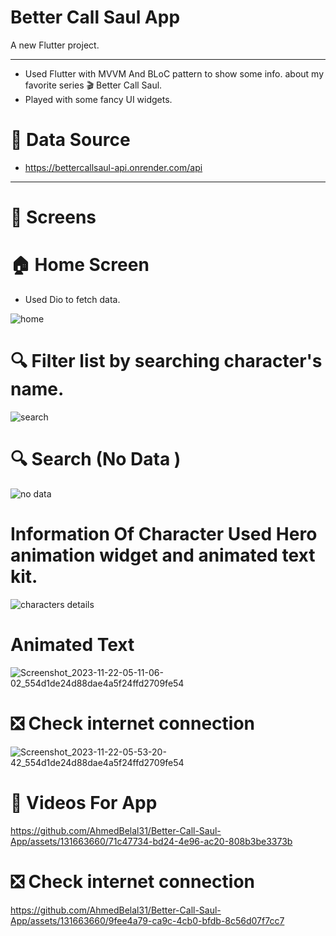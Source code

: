 # Better Call Saul App

A new Flutter project.

<hr>


* Used Flutter with MVVM And BLoC pattern to show some info. about my favorite series 🎬 Better Call Saul.
* Played with some fancy UI widgets.



# 📌 Data Source 

* https://bettercallsaul-api.onrender.com/api
<hr>

 # 📱 Screens 


# 🏠 Home Screen 

* Used Dio to fetch data.

![home](https://github.com/AhmedBelal31/Better-Call-Saul-App/assets/131663660/38fc14f1-088f-4893-b997-30fb6dd8da00)


# 🔍 Filter list by searching character's name.


![search](https://github.com/AhmedBelal31/Better-Call-Saul-App/assets/131663660/acbec50f-0e94-45d5-bc9b-0d8c7614dab5)

# 🔍 Search (No Data )


![no data](https://github.com/AhmedBelal31/Better-Call-Saul-App/assets/131663660/7c2a6992-dc7a-4f26-b50c-2798edad1679)

# Information Of Character Used Hero animation widget and animated text kit.

 
![characters details](https://github.com/AhmedBelal31/Better-Call-Saul-App/assets/131663660/95688bf3-7dc4-4006-b3ac-905d7c29c289)


# Animated Text  
![Screenshot_2023-11-22-05-11-06-02_554d1de24d88dae4a5f24ffd2709fe54](https://github.com/AhmedBelal31/Better-Call-Saul-App/assets/131663660/a9b257d3-f8f4-474b-94f7-5f817c7b2ee2)


# ❎ Check internet connection


![Screenshot_2023-11-22-05-53-20-42_554d1de24d88dae4a5f24ffd2709fe54](https://github.com/AhmedBelal31/Better-Call-Saul-App/assets/131663660/e7572b93-526d-4726-9009-0159f277df08)

# 🎥 Videos For App



https://github.com/AhmedBelal31/Better-Call-Saul-App/assets/131663660/71c47734-bd24-4e96-ac20-808b3be3373b

# ❎ Check internet connection


https://github.com/AhmedBelal31/Better-Call-Saul-App/assets/131663660/9fee4a79-ca9c-4cb0-bfdb-8c56d07f7cc7


